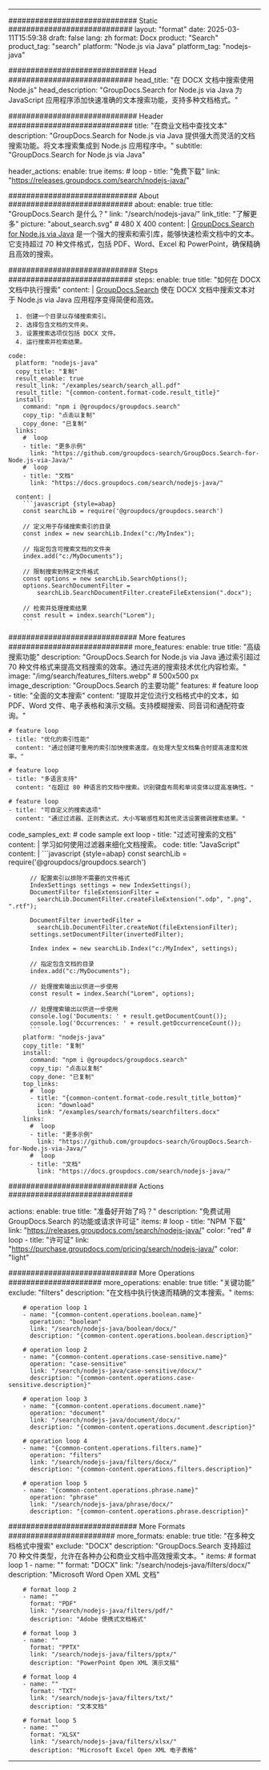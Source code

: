 
---
############################# Static ############################
layout: "format"
date:  2025-03-11T15:59:38
draft: false
lang: zh
format: Docx
product: "Search"
product_tag: "search"
platform: "Node.js via Java"
platform_tag: "nodejs-java"

############################# Head ############################
head_title: "在 DOCX 文档中搜索使用 Node.js"
head_description: "GroupDocs.Search for Node.js via Java 为 JavaScript 应用程序添加快速准确的文本搜索功能，支持多种文档格式。"

############################# Header ############################
title: "在商业文档中查找文本" 
description: "GroupDocs.Search for Node.js via Java 提供强大而灵活的文档搜索功能。将文本搜索集成到 Node.js 应用程序中。"
subtitle: "GroupDocs.Search for Node.js via Java" 

header_actions:
  enable: true
  items:
    #  loop
    - title: "免费下载"
      link: "https://releases.groupdocs.com/search/nodejs-java/"
      
############################# About ############################
about:
    enable: true
    title: "GroupDocs.Search 是什么？"
    link: "/search/nodejs-java/"
    link_title: "了解更多"
    picture: "about_search.svg" # 480 X 400
    content: |
       [GroupDocs.Search for Node.js via Java](/search/nodejs-java/) 是一个强大的搜索和索引库，能够快速检索文档中的文本。它支持超过 70 种文件格式，包括 PDF、Word、Excel 和 PowerPoint，确保精确且高效的搜索。

############################# Steps ############################
steps:
    enable: true
    title: "如何在 DOCX 文档中执行搜索"
    content: |
      [GroupDocs.Search](/search/nodejs-java/) 使在 DOCX 文档中搜索文本对于 Node.js via Java 应用程序变得简便和高效。
      
      1. 创建一个目录以存储搜索索引。
      2. 选择包含文档的文件夹。
      3. 设置搜索选项仅包括 DOCX 文件。
      4. 运行搜索并检索结果。
   
    code:
      platform: "nodejs-java"
      copy_title: "复制"
      result_enable: true
      result_link: "/examples/search/search_all.pdf"
      result_title: "{common-content.format-code.result_title}"
      install:
        command: "npm i @groupdocs/groupdocs.search"
        copy_tip: "点击以复制"
        copy_done: "已复制"
      links:
        #  loop
        - title: "更多示例"
          link: "https://github.com/groupdocs-search/GroupDocs.Search-for-Node.js-via-Java/"
        #  loop
        - title: "文档"
          link: "https://docs.groupdocs.com/search/nodejs-java/"
          
      content: |
        ```javascript {style=abap}
        const searchLib = require('@groupdocs/groupdocs.search')

        // 定义用于存储搜索索引的目录
        const index = new searchLib.Index("c:/MyIndex");

        // 指定包含可搜索文档的文件夹
        index.add("c:/MyDocuments");

        // 限制搜索到特定文件格式
        const options = new searchLib.SearchOptions();
        options.SearchDocumentFilter = 
            searchLib.SearchDocumentFilter.createFileExtension(".docx");

        // 检索并处理搜索结果
        const result = index.search("Lorem");
        ```            

############################# More features ############################
more_features:
  enable: true
  title: "高级搜索功能"
  description: "GroupDocs.Search for Node.js via Java 通过索引超过 70 种文件格式来提高文档搜索的效率。通过先进的搜索技术优化内容检索。"
  image: "/img/search/features_filters.webp" # 500x500 px
  image_description: "GroupDocs.Search 的主要功能"
  features:
    # feature loop
    - title: "全面的文本搜索"
      content: "提取并定位流行文档格式中的文本，如 PDF、Word 文件、电子表格和演示文稿。支持模糊搜索、同音词和通配符查询。"

    # feature loop
    - title: "优化的索引性能"
      content: "通过创建可重用的索引加快搜索速度。在处理大型文档集合时提高速度和效率。"

    # feature loop
    - title: "多语言支持"
      content: "在超过 80 种语言的文档中搜索。识别键盘布局和单词变体以提高准确性。"

    # feature loop
    - title: "可自定义的搜索选项"
      content: "通过过滤器、正则表达式、大小写敏感性和其他灵活设置微调搜索结果。"
      
  code_samples_ext:
    # code sample ext loop
    - title: "过滤可搜索的文档"
      content: |
        学习如何使用过滤器来细化文档搜索。
      code:
        title: "JavaScript"
        content: |
          ```javascript {style=abap}
          const searchLib = require('@groupdocs/groupdocs.search')
          
          // 配置索引以排除不需要的文件格式
          IndexSettings settings = new IndexSettings();
          DocumentFilter fileExtensionFilter = 
            searchLib.DocumentFilter.createFileExtension(".odp", ".png", ".rtf");

          DocumentFilter invertedFilter = 
            searchLib.DocumentFilter.createNot(fileExtensionFilter);
          settings.setDocumentFilter(invertedFilter);

          Index index = new searchLib.Index("c:/MyIndex", settings);
              
          // 指定包含文档的目录
          index.add("c:/MyDocuments");

          // 处理搜索输出以供进一步使用
          const result = index.Search("Lorem", options);
          
          // 处理搜索输出以供进一步使用
          console.log('Documents: ' + result.getDocumentCount());
          console.log('Occurrences: ' + result.getOccurrenceCount());
          ```
        platform: "nodejs-java"
        copy_title: "复制"
        install:
          command: "npm i @groupdocs/groupdocs.search"
          copy_tip: "点击以复制"
          copy_done: "已复制"
        top_links:
          #  loop
          - title: "{common-content.format-code.result_title_bottom}"
            icon: "download"
            link: "/examples/search/formats/searchfilters.docx"
        links:
          #  loop
          - title: "更多示例"
            link: "https://github.com/groupdocs-search/GroupDocs.Search-for-Node.js-via-Java/"
          #  loop
          - title: "文档"
            link: "https://docs.groupdocs.com/search/nodejs-java/"
            

            


############################# Actions ############################

actions:
  enable: true
  title: "准备好开始了吗？"
  description: "免费试用 GroupDocs.Search 的功能或请求许可证"
  items:
    #  loop
    - title: "NPM 下载"
      link: "https://releases.groupdocs.com/search/nodejs-java/"
      color: "red"
        #  loop
    - title: "许可证"
      link: "https://purchase.groupdocs.com/pricing/search/nodejs-java/"
      color: "light"


############################# More Operations #####################
more_operations:
    enable: true
    title: "关键功能"
    exclude: "filters"
    description: "在文档中执行快速而精确的文本搜索。"
    items: 
          
        # operation loop 1
        - name: "{common-content.operations.boolean.name}"
          operation: "boolean"
          link: "/search/nodejs-java/boolean/docx/"
          description: "{common-content.operations.boolean.description}"

        # operation loop 2
        - name: "{common-content.operations.case-sensitive.name}"
          operation: "case-sensitive"
          link: "/search/nodejs-java/case-sensitive/docx/"
          description: "{common-content.operations.case-sensitive.description}"

        # operation loop 3
        - name: "{common-content.operations.document.name}"
          operation: "document"
          link: "/search/nodejs-java/document/docx/"
          description: "{common-content.operations.document.description}"

        # operation loop 4
        - name: "{common-content.operations.filters.name}"
          operation: "filters"
          link: "/search/nodejs-java/filters/docx/"
          description: "{common-content.operations.filters.description}"

        # operation loop 5
        - name: "{common-content.operations.phrase.name}"
          operation: "phrase"
          link: "/search/nodejs-java/phrase/docx/"
          description: "{common-content.operations.phrase.description}"
          
        
          
############################# More Formats ########################
more_formats:
    enable: true
    title: "在多种文档格式中搜索"
    exclude: "DOCX"
    description: "GroupDocs.Search 支持超过 70 种文件类型，允许在各种办公和商业文档中高效搜索文本。"
    items: 
        # format loop 1
        - name: ""
          format: "DOCX"
          link: "/search/nodejs-java/filters/docx/"
          description: "Microsoft Word Open XML 文档"
          
        # format loop 2
        - name: ""
          format: "PDF"
          link: "/search/nodejs-java/filters/pdf/"
          description: "Adobe 便携式文档格式"
          
        # format loop 3
        - name: ""
          format: "PPTX"
          link: "/search/nodejs-java/filters/pptx/"
          description: "PowerPoint Open XML 演示文稿"

        # format loop 4
        - name: ""
          format: "TXT"
          link: "/search/nodejs-java/filters/txt/"
          description: "文本文档"
          
        # format loop 5
        - name: ""
          format: "XLSX"
          link: "/search/nodejs-java/filters/xlsx/"
          description: "Microsoft Excel Open XML 电子表格"
  

---